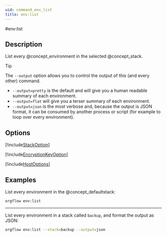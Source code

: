 ```yaml
---
uid: command_env_list
title: env:list
---
```


#env:list

## Description

List every @concept_environment in the selected @concept_stack.

> [!TIP]
> The `--output` option allows you to control the output of this (and every other) command. 
> - `--output=pretty` is the default and will give you a human readable summary of each environment.
> - `--output=flat` will give you a terser summary of each environment.
> - `--output=json` is the most verbose and, because the output is JSON format, it can be consumed by another process or script (for example to loop over every environment).

## Options

[!include[StackOption](partials/stack-option.md)]
  
[!include[EncryptionKeyOption](partials/encryption-key-option.md)]

[!include[HostOptions](partials/host-options.md)]

## Examples

List every environment in the @concept_defaultstack:

```bash
orgflow env:list
```

***

List every environment in a stack called `backup`, and format the output as JSON:

```bash
orgflow env:list --stack=backup --output=json
```